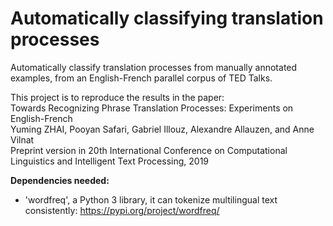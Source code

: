 # Automatically classifying translation processes 

Automatically classify translation processes from manually annotated examples, from an English-French parallel corpus of TED Talks. 

This project is to reproduce the results in the paper: <br/>
Towards Recognizing Phrase Translation Processes: Experiments on English-French <br/>
Yuming ZHAI, Pooyan Safari, Gabriel Illouz, Alexandre Allauzen, and Anne Vilnat <br/>
Preprint version in 20th International Conference on Computational Linguistics and Intelligent Text Processing, 2019

**Dependencies needed:** 

- 'wordfreq', a Python 3 library, it can tokenize multilingual
text consistently: https://pypi.org/project/wordfreq/


